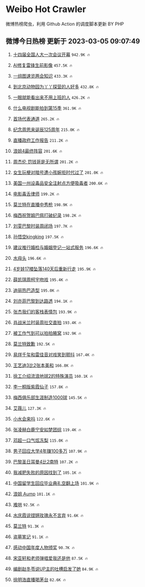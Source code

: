 # Weibo Hot Crawler 



微博热榜爬虫，利用 Github Action 的调度脚本更新 BY PHP 


## 微博今日热榜 更新于 2023-03-05 09:07:49 
1. [十四届全国人大一次会议开幕](https://s.weibo.com/weibo?q=%23%E5%8D%81%E5%9B%9B%E5%B1%8A%E5%85%A8%E5%9B%BD%E4%BA%BA%E5%A4%A7%E4%B8%80%E6%AC%A1%E4%BC%9A%E8%AE%AE%E5%BC%80%E5%B9%95%23&t=31&band_rank=1&Refer=top) `942.9K 🔥` 

1. [AI修复雷锋生前影像](https://s.weibo.com/weibo?q=%23AI%E4%BF%AE%E5%A4%8D%E9%9B%B7%E9%94%8B%E7%94%9F%E5%89%8D%E5%BD%B1%E5%83%8F%23&t=31&band_rank=2&Refer=top) `457.5K 🔥` 

1. [一组图速览两会知识](https://s.weibo.com/weibo?q=%23%E4%B8%80%E7%BB%84%E5%9B%BE%E9%80%9F%E8%A7%88%E4%B8%A4%E4%BC%9A%E7%9F%A5%E8%AF%86%23&t=31&band_rank=3&Refer=top) `433.3K 🔥` 

1. [到北京动物园为丫丫探营的人好多](https://s.weibo.com/weibo?q=%23%E5%88%B0%E5%8C%97%E4%BA%AC%E5%8A%A8%E7%89%A9%E5%9B%AD%E4%B8%BA%E4%B8%AB%E4%B8%AB%E6%8E%A2%E8%90%A5%E7%9A%84%E4%BA%BA%E5%A5%BD%E5%A4%9A%23&t=31&band_rank=4&Refer=top) `432.8K 🔥` 

1. [一眼就能看出来不用上班的人](https://s.weibo.com/weibo?q=%23%E4%B8%80%E7%9C%BC%E5%B0%B1%E8%83%BD%E7%9C%8B%E5%87%BA%E6%9D%A5%E4%B8%8D%E7%94%A8%E4%B8%8A%E7%8F%AD%E7%9A%84%E4%BA%BA%23&t=31&band_rank=5&Refer=top) `426.2K 🔥` 

1. [什么电视剧能拍到第15季](https://s.weibo.com/weibo?q=%23%E4%BB%80%E4%B9%88%E7%94%B5%E8%A7%86%E5%89%A7%E8%83%BD%E6%8B%8D%E5%88%B0%E7%AC%AC15%E5%AD%A3%23&t=31&band_rank=6&Refer=top) `361.9K 🔥` 

1. [首场代表通道](https://s.weibo.com/weibo?q=%23%E9%A6%96%E5%9C%BA%E4%BB%A3%E8%A1%A8%E9%80%9A%E9%81%93%23&t=31&band_rank=7&Refer=top) `265.2K 🔥` 

1. [纪念周恩来诞辰125周年](https://s.weibo.com/weibo?q=%23%E7%BA%AA%E5%BF%B5%E5%91%A8%E6%81%A9%E6%9D%A5%E8%AF%9E%E8%BE%B0125%E5%91%A8%E5%B9%B4%23&t=31&band_rank=8&Refer=top) `215.0K 🔥` 

1. [直播政府工作报告](https://s.weibo.com/weibo?q=%23%E7%9B%B4%E6%92%AD%E6%94%BF%E5%BA%9C%E5%B7%A5%E4%BD%9C%E6%8A%A5%E5%91%8A%23&t=31&band_rank=9&Refer=top) `211.2K 🔥` 

1. [浪姐4最终阵容](https://s.weibo.com/weibo?q=%23%E6%B5%AA%E5%A7%904%E6%9C%80%E7%BB%88%E9%98%B5%E5%AE%B9%23&t=31&band_rank=10&Refer=top) `201.6K 🔥` 

1. [周杰伦 罚钱哥是无所谓](https://s.weibo.com/weibo?q=%E5%91%A8%E6%9D%B0%E4%BC%A6%20%E7%BD%9A%E9%92%B1%E5%93%A5%E6%98%AF%E6%97%A0%E6%89%80%E8%B0%93&t=31&band_rank=11&Refer=top) `201.2K 🔥` 

1. [女生玩梗对暗号遭小孩婉拒时代过了](https://s.weibo.com/weibo?q=%23%E5%A5%B3%E7%94%9F%E7%8E%A9%E6%A2%97%E5%AF%B9%E6%9A%97%E5%8F%B7%E9%81%AD%E5%B0%8F%E5%AD%A9%E5%A9%89%E6%8B%92%E6%97%B6%E4%BB%A3%E8%BF%87%E4%BA%86%23&t=31&band_rank=12&Refer=top) `201.0K 🔥` 

1. [美国一州设毒品安全注射点方便吸毒者](https://s.weibo.com/weibo?q=%23%E7%BE%8E%E5%9B%BD%E4%B8%80%E5%B7%9E%E8%AE%BE%E6%AF%92%E5%93%81%E5%AE%89%E5%85%A8%E6%B3%A8%E5%B0%84%E7%82%B9%E6%96%B9%E4%BE%BF%E5%90%B8%E6%AF%92%E8%80%85%23&t=31&band_rank=13&Refer=top) `200.6K 🔥` 

1. [电影毒舌律师](https://s.weibo.com/weibo?q=%23%E7%94%B5%E5%BD%B1%E6%AF%92%E8%88%8C%E5%BE%8B%E5%B8%88%23&t=31&band_rank=14&Refer=top) `199.2K 🔥` 

1. [莫兰特在直播中秀枪](https://s.weibo.com/weibo?q=%23%E8%8E%AB%E5%85%B0%E7%89%B9%E5%9C%A8%E7%9B%B4%E6%92%AD%E4%B8%AD%E7%A7%80%E6%9E%AA%23&t=31&band_rank=15&Refer=top) `198.9K 🔥` 

1. [梅西祝贺姆巴佩打破纪录](https://s.weibo.com/weibo?q=%23%E6%A2%85%E8%A5%BF%E7%A5%9D%E8%B4%BA%E5%A7%86%E5%B7%B4%E4%BD%A9%E6%89%93%E7%A0%B4%E7%BA%AA%E5%BD%95%23&t=31&band_rank=16&Refer=top) `198.2K 🔥` 

1. [刘雯巴黎时装周闭场](https://s.weibo.com/weibo?q=%23%E5%88%98%E9%9B%AF%E5%B7%B4%E9%BB%8E%E6%97%B6%E8%A3%85%E5%91%A8%E9%97%AD%E5%9C%BA%23&t=31&band_rank=17&Refer=top) `197.7K 🔥` 

1. [孙悟空kingking](https://s.weibo.com/weibo?q=%E5%AD%99%E6%82%9F%E7%A9%BAkingking&t=31&band_rank=18&Refer=top) `197.5K 🔥` 

1. [建议推行婚检与婚姻登记一站式服务](https://s.weibo.com/weibo?q=%23%E5%BB%BA%E8%AE%AE%E6%8E%A8%E8%A1%8C%E5%A9%9A%E6%A3%80%E4%B8%8E%E5%A9%9A%E5%A7%BB%E7%99%BB%E8%AE%B0%E4%B8%80%E7%AB%99%E5%BC%8F%E6%9C%8D%E5%8A%A1%23&t=31&band_rank=19&Refer=top) `196.6K 🔥` 

1. [水母头](https://s.weibo.com/weibo?q=%23%E6%B0%B4%E6%AF%8D%E5%A4%B4%23&t=31&band_rank=20&Refer=top) `196.6K 🔥` 

1. [4岁娃17楼坠落140天后重新行走](https://s.weibo.com/weibo?q=%234%E5%B2%81%E5%A8%8317%E6%A5%BC%E5%9D%A0%E8%90%BD140%E5%A4%A9%E5%90%8E%E9%87%8D%E6%96%B0%E8%A1%8C%E8%B5%B0%23&t=31&band_rank=21&Refer=top) `195.9K 🔥` 

1. [薛凯琪周柯宇吻戏](https://s.weibo.com/weibo?q=%23%E8%96%9B%E5%87%AF%E7%90%AA%E5%91%A8%E6%9F%AF%E5%AE%87%E5%90%BB%E6%88%8F%23&t=31&band_rank=22&Refer=top) `195.4K 🔥` 

1. [迪丽热巴造型](https://s.weibo.com/weibo?q=%23%E8%BF%AA%E4%B8%BD%E7%83%AD%E5%B7%B4%E9%80%A0%E5%9E%8B%23&t=31&band_rank=23&Refer=top) `195.0K 🔥` 

1. [刘亦菲巴黎到达路透](https://s.weibo.com/weibo?q=%23%E5%88%98%E4%BA%A6%E8%8F%B2%E5%B7%B4%E9%BB%8E%E5%88%B0%E8%BE%BE%E8%B7%AF%E9%80%8F%23&t=31&band_rank=24&Refer=top) `194.1K 🔥` 

1. [张杰我们的客栈表情包](https://s.weibo.com/weibo?q=%23%E5%BC%A0%E6%9D%B0%E6%88%91%E4%BB%AC%E7%9A%84%E5%AE%A2%E6%A0%88%E8%A1%A8%E6%83%85%E5%8C%85%23&t=31&band_rank=25&Refer=top) `193.9K 🔥` 

1. [肖战米兰时装周社交直拍](https://s.weibo.com/weibo?q=%23%E8%82%96%E6%88%98%E7%B1%B3%E5%85%B0%E6%97%B6%E8%A3%85%E5%91%A8%E7%A4%BE%E4%BA%A4%E7%9B%B4%E6%8B%8D%23&t=31&band_rank=26&Refer=top) `193.4K 🔥` 

1. [被工作气到可以拍拍腋窝](https://s.weibo.com/weibo?q=%23%E8%A2%AB%E5%B7%A5%E4%BD%9C%E6%B0%94%E5%88%B0%E5%8F%AF%E4%BB%A5%E6%8B%8D%E6%8B%8D%E8%85%8B%E7%AA%9D%23&t=31&band_rank=27&Refer=top) `192.9K 🔥` 

1. [莫兰特致歉](https://s.weibo.com/weibo?q=%23%E8%8E%AB%E5%85%B0%E7%89%B9%E8%87%B4%E6%AD%89%23&t=31&band_rank=28&Refer=top) `192.5K 🔥` 

1. [易烊千玺和雷佳音对戏笑到颤抖](https://s.weibo.com/weibo?q=%23%E6%98%93%E7%83%8A%E5%8D%83%E7%8E%BA%E5%92%8C%E9%9B%B7%E4%BD%B3%E9%9F%B3%E5%AF%B9%E6%88%8F%E7%AC%91%E5%88%B0%E9%A2%A4%E6%8A%96%23&t=31&band_rank=29&Refer=top) `167.4K 🔥` 

1. [王艺迪3比2张本美和](https://s.weibo.com/weibo?q=%23%E7%8E%8B%E8%89%BA%E8%BF%AA3%E6%AF%942%E5%BC%A0%E6%9C%AC%E7%BE%8E%E5%92%8C%23&t=31&band_rank=30&Refer=top) `166.8K 🔥` 

1. [徐工介绍流浪地球2的特殊演员](https://s.weibo.com/weibo?q=%23%E5%BE%90%E5%B7%A5%E4%BB%8B%E7%BB%8D%E6%B5%81%E6%B5%AA%E5%9C%B0%E7%90%832%E7%9A%84%E7%89%B9%E6%AE%8A%E6%BC%94%E5%91%98%23&t=31&band_rank=31&Refer=top) `160.1K 🔥` 

1. [李一桐版紫霞仙子](https://s.weibo.com/weibo?q=%23%E6%9D%8E%E4%B8%80%E6%A1%90%E7%89%88%E7%B4%AB%E9%9C%9E%E4%BB%99%E5%AD%90%23&t=31&band_rank=32&Refer=top) `157.8K 🔥` 

1. [梅西俱乐部生涯制造1000球](https://s.weibo.com/weibo?q=%23%E6%A2%85%E8%A5%BF%E4%BF%B1%E4%B9%90%E9%83%A8%E7%94%9F%E6%B6%AF%E5%88%B6%E9%80%A01000%E7%90%83%23&t=31&band_rank=33&Refer=top) `145.5K 🔥` 

1. [艾薇儿](https://s.weibo.com/weibo?q=%E8%89%BE%E8%96%87%E5%84%BF&t=31&band_rank=34&Refer=top) `127.3K 🔥` 

1. [小水会来吗](https://s.weibo.com/weibo?q=%E5%B0%8F%E6%B0%B4%E4%BC%9A%E6%9D%A5%E5%90%97&t=31&band_rank=35&Refer=top) `122.6K 🔥` 

1. [张凌赫白鹿宁安如梦团综](https://s.weibo.com/weibo?q=%23%E5%BC%A0%E5%87%8C%E8%B5%AB%E7%99%BD%E9%B9%BF%E5%AE%81%E5%AE%89%E5%A6%82%E6%A2%A6%E5%9B%A2%E7%BB%BC%23&t=31&band_rank=36&Refer=top) `119.4K 🔥` 

1. [邓超一口气炫冻梨](https://s.weibo.com/weibo?q=%23%E9%82%93%E8%B6%85%E4%B8%80%E5%8F%A3%E6%B0%94%E7%82%AB%E5%86%BB%E6%A2%A8%23&t=31&band_rank=37&Refer=top) `115.0K 🔥` 

1. [男子回应大学4年赚100多万](https://s.weibo.com/weibo?q=%23%E7%94%B7%E5%AD%90%E5%9B%9E%E5%BA%94%E5%A4%A7%E5%AD%A64%E5%B9%B4%E8%B5%9A100%E5%A4%9A%E4%B8%87%23&t=31&band_rank=38&Refer=top) `107.9K 🔥` 

1. [巴黎圣日耳曼4比2南特](https://s.weibo.com/weibo?q=%23%E5%B7%B4%E9%BB%8E%E5%9C%A3%E6%97%A5%E8%80%B3%E6%9B%BC4%E6%AF%942%E5%8D%97%E7%89%B9%23&t=31&band_rank=39&Refer=top) `107.2K 🔥` 

1. [我减肥失败的原因找到了](https://s.weibo.com/weibo?q=%23%E6%88%91%E5%87%8F%E8%82%A5%E5%A4%B1%E8%B4%A5%E7%9A%84%E5%8E%9F%E5%9B%A0%E6%89%BE%E5%88%B0%E4%BA%86%23&t=31&band_rank=40&Refer=top) `105.1K 🔥` 

1. [中国留学生回应毕业典礼空翻上场](https://s.weibo.com/weibo?q=%23%E4%B8%AD%E5%9B%BD%E7%95%99%E5%AD%A6%E7%94%9F%E5%9B%9E%E5%BA%94%E6%AF%95%E4%B8%9A%E5%85%B8%E7%A4%BC%E7%A9%BA%E7%BF%BB%E4%B8%8A%E5%9C%BA%23&t=31&band_rank=41&Refer=top) `101.9K 🔥` 

1. [浪姐 Aump](https://s.weibo.com/weibo?q=%E6%B5%AA%E5%A7%90%20Aump&t=31&band_rank=42&Refer=top) `101.1K 🔥` 

1. [难哄](https://s.weibo.com/weibo?q=%E9%9A%BE%E5%93%84&t=31&band_rank=43&Refer=top) `92.5K 🔥` 

1. [水庆霞说铿锵玫瑰永不言弃](https://s.weibo.com/weibo?q=%23%E6%B0%B4%E5%BA%86%E9%9C%9E%E8%AF%B4%E9%93%BF%E9%94%B5%E7%8E%AB%E7%91%B0%E6%B0%B8%E4%B8%8D%E8%A8%80%E5%BC%83%23&t=31&band_rank=44&Refer=top) `91.6K 🔥` 

1. [莫兰特](https://s.weibo.com/weibo?q=%E8%8E%AB%E5%85%B0%E7%89%B9&t=31&band_rank=45&Refer=top) `91.3K 🔥` 

1. [盗墓笔记](https://s.weibo.com/weibo?q=%E7%9B%97%E5%A2%93%E7%AC%94%E8%AE%B0&t=31&band_rank=46&Refer=top) `91.1K 🔥` 

1. [感动中国年度人物颁奖](https://s.weibo.com/weibo?q=%23%E6%84%9F%E5%8A%A8%E4%B8%AD%E5%9B%BD%E5%B9%B4%E5%BA%A6%E4%BA%BA%E7%89%A9%E9%A2%81%E5%A5%96%23&t=31&band_rank=47&Refer=top) `90.7K 🔥` 

1. [宋亚轩和老师弹唱爱我还是他](https://s.weibo.com/weibo?q=%23%E5%AE%8B%E4%BA%9A%E8%BD%A9%E5%92%8C%E8%80%81%E5%B8%88%E5%BC%B9%E5%94%B1%E7%88%B1%E6%88%91%E8%BF%98%E6%98%AF%E4%BB%96%23&t=31&band_rank=48&Refer=top) `87.5K 🔥` 

1. [编剧赵冬苓说UP主的吐槽启发了她](https://s.weibo.com/weibo?q=%23%E7%BC%96%E5%89%A7%E8%B5%B5%E5%86%AC%E8%8B%93%E8%AF%B4UP%E4%B8%BB%E7%9A%84%E5%90%90%E6%A7%BD%E5%90%AF%E5%8F%91%E4%BA%86%E5%A5%B9%23&t=31&band_rank=49&Refer=top) `84.9K 🔥` 

1. [徐明浩直播喝茅台](https://s.weibo.com/weibo?q=%E5%BE%90%E6%98%8E%E6%B5%A9%E7%9B%B4%E6%92%AD%E5%96%9D%E8%8C%85%E5%8F%B0&t=31&band_rank=50&Refer=top) `82.6K 🔥` 

